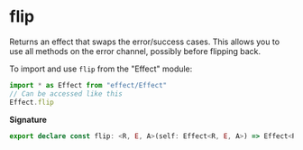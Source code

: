 # flip

Returns an effect that swaps the error/success cases. This allows you to
use all methods on the error channel, possibly before flipping back.

To import and use `flip` from the "Effect" module:

```ts
import * as Effect from "effect/Effect"
// Can be accessed like this
Effect.flip
```

**Signature**

```ts
export declare const flip: <R, E, A>(self: Effect<R, E, A>) => Effect<R, A, E>
```
